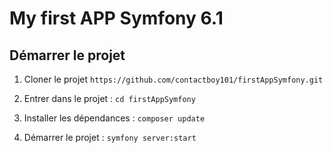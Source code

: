 # My first APP Symfony 6.1

## Démarrer le projet
1. Cloner le projet `https://github.com/contactboy101/firstAppSymfony.git`

2. Entrer dans le projet : `cd firstAppSymfony`

3. Installer les dépendances : `composer update`

4. Démarrer le projet : `symfony server:start`